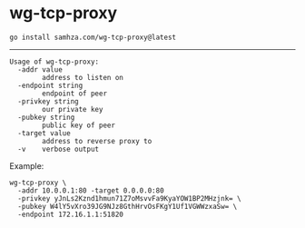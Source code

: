 # wg-tcp-proxy
`go install samhza.com/wg-tcp-proxy@latest`

---
```
Usage of wg-tcp-proxy:
  -addr value
    	address to listen on
  -endpoint string
    	endpoint of peer
  -privkey string
    	our private key
  -pubkey string
    	public key of peer
  -target value
    	address to reverse proxy to
  -v	verbose output
```
Example:
```
wg-tcp-proxy \
  -addr 10.0.0.1:80 -target 0.0.0.0:80
  -privkey yJnLs2Kznd1hmun71Z7oMsvvFa9KyaYOW1BP2MHzjnk= \
  -pubkey W4lY5vXro39JG9NJz8GthHrvOsFKgY1Uf1VGWWzxaSw= \
  -endpoint 172.16.1.1:51820
```

